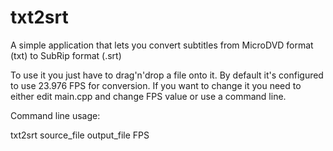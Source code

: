 # txt2srt
A simple application that lets you convert subtitles from MicroDVD format (txt) to SubRip format (.srt)

To use it you just have to drag'n'drop a file onto it. By default it's configured to use 23.976 FPS for conversion.
If you want to change it you need to either edit main.cpp and change FPS value or use a command line.

Command line usage:

  txt2srt source_file output_file FPS
